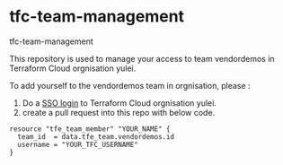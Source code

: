 # tfc-team-management
tfc-team-management

This repository is used to manage your access to team vendordemos in Terraform Cloud orgnisation yulei.

To add yourself to the vendordemos team in orgnisation, please :

1. Do a [SSO login](https://app.terraform.io/sso/sign-in) to Terraform Cloud orgnisation yulei.
2. create a pull request into this repo with below code.

````
resource "tfe_team_member" "YOUR_NAME" {
  team_id  = data.tfe_team.vendordemos.id
  username = "YOUR_TFC_USERNAME"
}
````